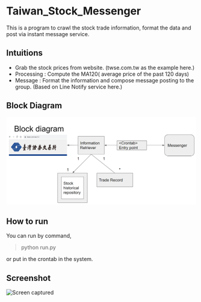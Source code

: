 # Taiwan_Stock_Messenger
 This is a program to crawl the stock trade information, format the data and post via instant message service.

## Intuitions
 * Grab the stock prices from website. (twse.com.tw as the example here.)
 * Processing : Compute the MA120( average price of the past 120 days)
 * Message : Format the information and compose message  posting to the group. (Based on Line Notify service here.)

## Block Diagram
![block diagram](https://github.com/zylix666/Taiwan_Stock_Messenger/blob/master/images/block_diagram.png "Block Diagram")

## How to run
You can run by command, 
> python run.py

or put in the crontab in the system.

## Screenshot
![Screen captured](https://github.com/zylix666/Taiwan_Stock_Messenger/blob/master/images/Screenshot.png "Screenshot")